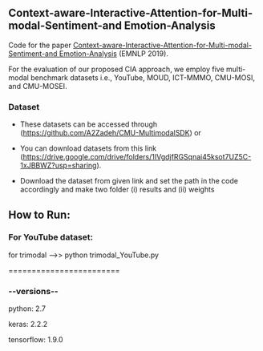 ## Context-aware-Interactive-Attention-for-Multi-modal-Sentiment-and Emotion-Analysis 
Code for the paper [Context-aware-Interactive-Attention-for-Multi-modal-Sentiment-and Emotion-Analysis](https://www.aclweb.org/anthology/D19-1566/) (EMNLP 2019).

For the evaluation of our proposed CIA approach, we employ five multi-modal benchmark datasets i.e., YouTube, MOUD, ICT-MMMO, CMU-MOSI, and CMU-MOSEI.

### Dataset

* These datasets can be accessed through (https://github.com/A2Zadeh/CMU-MultimodalSDK) or 

* You can download datasets from this link (https://drive.google.com/drive/folders/1IVgdjfRGSqnai45ksot7UZ5C-1xJBBWZ?usp=sharing).

* Download the dataset from given link and set the path in the code accordingly and make two folder (i) results and (ii) weights

## How to Run:

### For YouTube dataset: 

for trimodal -->> python trimodal_YouTube.py

========================

### --versions--

python: 2.7

keras: 2.2.2

tensorflow: 1.9.0
